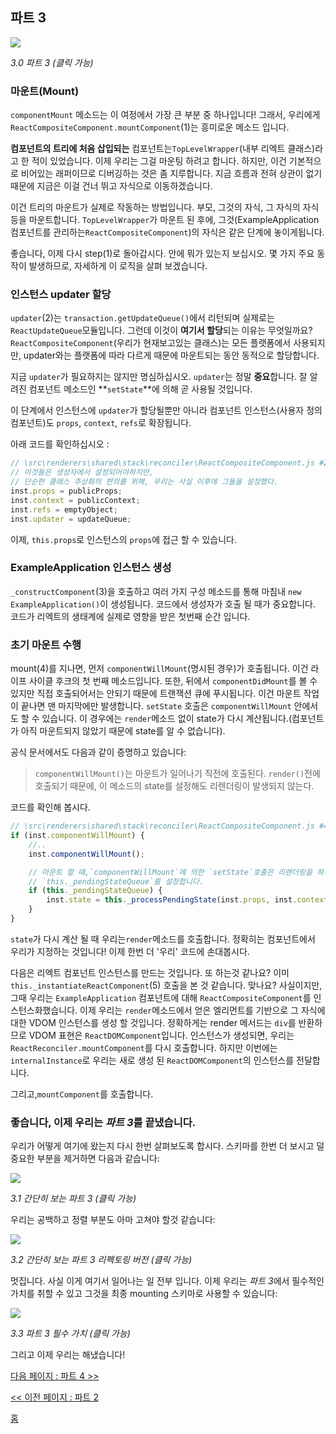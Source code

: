 ## 파트 3

[![](https://rawgit.com/Bogdan-Lyashenko/Under-the-hood-ReactJS/master/stack/images/3/part-3.svg)](https://rawgit.com/Bogdan-Lyashenko/Under-the-hood-ReactJS/master/stack/images/3/part-3.svg)

<em>3.0 파트 3 (클릭 가능)</em>

### 마운트(Mount)

`componentMount` 메소드는 이 여정에서 가장 큰 부분 중 하나입니다! 그래서, 우리에게 `ReactCompositeComponent.mountComponent`(1)는 흥미로운 메소드 입니다.

**컴포넌트의 트리에 처음 삽입되는** 컴포넌트는`TopLevelWrapper`(내부 리엑트 클래스)라고 한 적이 있었습니다. 이제 우리는 그걸 마운팅 하려고 합니다. 하지만, 이건 기본적으로 비어있는 래퍼이므로 디버깅하는 것은 좀 지루합니다. 지금 흐름과 전혀 상관이 없기 때문에 지금은 이걸 건너 뛰고 자식으로 이동하겠습니다.

이건 트리의 마운트가 실제로 작동하는 방법입니다. 부모, 그것의 자식, 그 자식의 자식 등을 마운트합니다. `TopLevelWrapper`가 마운트 된 후에, 그것(ExampleApplication 컴포넌트를 관리하는`ReactCompositeComponent`)의 자식은 같은 단계에 놓이게됩니다.

좋습니다, 이제 다시 step(1)로 돌아갑시다. 안에 뭐가 있는지 보십시오. 몇 가지 주요 동작이 발생하므로, 자세하게 이 로직을 살펴 보겠습니다.

### 인스턴스 updater 할당

`updater`(2)는 `transaction.getUpdateQueue()`에서 리턴되며 실제로는 `ReactUpdateQueue`모듈입니다. 그런데 이것이 **여기서 할당**되는 이유는 무엇일까요? `ReactCompositeComponent`(우리가 현재보고있는 클래스)는 모든 플랫폼에서 사용되지만, updater와는 플랫폼에 따라 다르게 때문에 마운트되는 동안 동적으로 할당합니다.

지금 `updater`가 필요하지는 않지만 명심하십시오. `updater`는 정말 **중요**합니다. 잘 알려진 컴포넌트 메소드인 **`setState`**에 의해 곧 사용될 것입니다.

이 단계에서 인스턴스에 `updater`가 할당될뿐만 아니라 컴포넌트 인스턴스(사용자 정의 컴포넌트)도 `props`, `context`, `refs`로 확장됩니다.

아래 코드를 확인하십시오 :

```javascript
// \src\renderers\shared\stack\reconciler\ReactCompositeComponent.js #255
// 이것들은 생성자에서 설정되어야하지만,
// 단순한 클래스 추상화의 편의를 위해, 우리는 사실 이후에 그들을 설정했다.
inst.props = publicProps;
inst.context = publicContext;
inst.refs = emptyObject;
inst.updater = updateQueue;
```

이제, `this.props`로 인스턴스의 `props`에 접근 할 수 있습니다.

### ExampleApplication 인스턴스 생성

`_constructComponent`(3)을 호출하고 여러 가지 구성 메소드를 통해 마침내 `new ExampleApplication()`이 생성됩니다. 코드에서 생성자가 호출 될 때가 중요합니다. 코드가 리엑트의 생태계에 실제로 영향을 받은 첫번째 순간 입니다.

### 초기 마운트 수행

mount(4)를 지나면, 먼저 `componentWillMount`(명시된 경우)가 호출됩니다. 이건 라이프 사이클 후크의 첫 번째 메소드입니다. 또한, 뒤에서 `componentDidMount`를 볼 수 있지만 직접 호출되어서는 안되기 때문에 트랜잭션 큐에 푸시됩니다. 이건 마운트 작업이 끝나면 맨 마지막에만 발생합니다. `setState` 호출은 `componentWillMount` 안에서도 할 수 있습니다. 이 경우에는 `render`메소드 없이 state가 다시 계산됩니다.(컴포넌트가 아직 마운트되지 않았기 때문에 state를 알 수 없습니다).

공식 문서에서도 다음과 같이 증명하고 있습니다:

> `componentWillMount()`는 마운트가 일어나기 직전에 호출된다. `render()`전에 호출되기 때문에, 이 메소드의 state를 설정해도 리렌더링이 발생되지 않는다.

코드를 확인해 봅시다.

```javascript
// \src\renderers\shared\stack\reconciler\ReactCompositeComponent.js #476
if (inst.componentWillMount) {
    //..
    inst.componentWillMount();

    // 마운트 할 때,`componentWillMount`에 의한 `setState`호출은 리렌더링을 하지 않고,
    // `this._pendingStateQueue`를 설정합니다.
    if (this._pendingStateQueue) {
        inst.state = this._processPendingState(inst.props, inst.context);
    }
}
```

`state`가 다시 계산 될 때 우리는`render`메소드를 호출합니다. 정확히는 컴포넌트에서 우리가 지정하는 것입니다! 이제 한번 더 '우리' 코드에 손대봅시다.

다음은 리엑트 컴포넌트 인스턴스를 만드는 것입니다. 또 하는것 같나요? 이미 `this._instantiateReactComponent`(5) 호출을 본 것 같습니다. 맞나요? 사실이지만, 그때 우리는 `ExampleApplication` 컴포넌트에 대해 `ReactCompositeComponent`를 인스턴스화했습니다. 이제 우리는 `render`메소드에서 얻은 엘리먼트를 기반으로 그 자식에 대한 VDOM 인스턴스를 생성 할 것입니다. 정확하게는 render 메서드는 `div`를 반환하므로 VDOM 표현은 `ReactDOMComponent`입니다. 인스턴스가 생성되면, 우리는 `ReactReconciler.mountComponent`를 다시 호출합니다. 하지만 이번에는 `internalInstance`로 우리는 새로 생성 된 `ReactDOMComponent`의 인스턴스를 전달합니다.

그리고,`mountComponent`를 호출합니다.

### 좋습니다, 이제 우리는 *파트 3*를 끝냈습니다.

우리가 어떻게 여기에 왔는지 다시 한번 살펴보도록 합시다. 스키마를 한번 더 보시고 덜 중요한 부분을 제거하면 다음과 같습니다:

[![](https://rawgit.com/Bogdan-Lyashenko/Under-the-hood-ReactJS/master/stack/images/3/part-3-A.svg)](https://rawgit.com/Bogdan-Lyashenko/Under-the-hood-ReactJS/master/stack/images/3/part-3-A.svg)

<em>3.1 간단히 보는 파트 3 (클릭 가능)</em>

우리는 공백하고 정렬 부분도 아마 고쳐야 할것 같습니다:

[![](https://rawgit.com/Bogdan-Lyashenko/Under-the-hood-ReactJS/master/stack/images/3/part-3-B.svg)](https://rawgit.com/Bogdan-Lyashenko/Under-the-hood-ReactJS/master/stack/images/3/part-3-B.svg)

<em>3.2 간단히 보는 파트 3 리펙토링 버전 (클릭 가능)</em>

멋집니다. 사실 이게 여기서 일어나는 일 전부 입니다. 이제 우리는 *파트 3*에서 필수적인 가치를 취할 수 있고 그것을 최종 mounting 스키마로 사용할 수 있습니다:

[![](https://rawgit.com/Bogdan-Lyashenko/Under-the-hood-ReactJS/master/stack/images/3/part-3-C.svg)](https://rawgit.com/Bogdan-Lyashenko/Under-the-hood-ReactJS/master/stack/images/3/part-3-C.svg)

<em>3.3 파트 3 필수 가치 (클릭 가능)</em>

그리고 이제 우리는 해냈습니다!


[다음 페이지 : 파트 4 >>](./Part-4.md)

[<< 이전 페이지 : 파트 2](./Part-2.md)


[홈](../../README.md)
